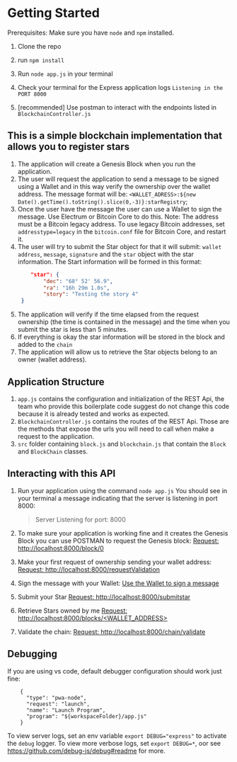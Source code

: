 # Getting Started

Prerequisites: Make sure you have `node` and `npm` installed.

1. Clone the repo
2. run `npm install`
3. Run `node app.js` in your terminal
4. Check your terminal for the Express application logs `Listening in the PORT 8000`

5. [recommended] Use postman to interact with the endpoints listed in `BlockchainController.js`

## This is a simple blockchain implementation that allows you to register stars

1. The application will create a Genesis Block when you run the application.
2. The user will request the application to send a message to be signed using a Wallet and in this way verify the ownership over the wallet address. The message format will be: `<WALLET_ADRESS>:${new Date().getTime().toString().slice(0,-3)}:starRegistry`;
3. Once the user have the message the user can use a Wallet to sign the message. Use Electrum or Bitcoin Core to do this. Note: The address must be a Bitcoin legacy address. To use legacy Bitcoin addresses, set `addresstype=legacy` in the `bitcoin.conf` file for Bitcoin Core, and restart it.
4. The user will try to submit the Star object for that it will submit: `wallet address`, `message`, `signature` and the `star` object with the star information.
   The Start information will be formed in this format:
   ```json
       "star": {
           "dec": "68° 52' 56.9",
           "ra": "16h 29m 1.0s",
           "story": "Testing the story 4"
   	}
   ```
5. The application will verify if the time elapsed from the request ownership (the time is contained in the message) and the time when you submit the star is less than 5 minutes.
6. If everything is okay the star information will be stored in the block and added to the `chain`
7. The application will allow us to retrieve the Star objects belong to an owner (wallet address).

## Application Structure

1. `app.js` contains the configuration and initialization of the REST Api, the team who provide this boilerplate code suggest do not change this code because it is already tested and works as expected.
2. `BlockchainController.js` contains the routes of the REST Api. Those are the methods that expose the urls you will need to call when make a request to the application.
3. `src` folder containing `block.js` and `blockchain.js` that contain the `Block` and `BlockChain` classes.

## Interacting with this API

1. Run your application using the command `node app.js`
   You should see in your terminal a message indicating that the server is listening in port 8000:

   > Server Listening for port: 8000

2. To make sure your application is working fine and it creates the Genesis Block you can use POSTMAN to request the Genesis block:
   [Request: http://localhost:8000/block/0 ](https://photos.app.goo.gl/byqvMeKHJUgMrnf8A)
3. Make your first request of ownership sending your wallet address:
   [Request: http://localhost:8000/requestValidation ](https://photos.app.goo.gl/12VXu7nGvFQtQ59h9)
4. Sign the message with your Wallet:
   [Use the Wallet to sign a message](https://photos.app.goo.gl/MmMmUxgBQpedwSep9)
5. Submit your Star
   [Request: http://localhost:8000/submitstar](https://photos.app.goo.gl/1R6Hybk2h5jSQM6V6)
6. Retrieve Stars owned by me
   [Request: http://localhost:8000/blocks/<WALLET_ADDRESS>](https://photos.app.goo.gl/mjtdZg4i6iyP3UAA9)
7. Validate the chain: [Request: http://localhost:8000/chain/validate](https://photos.app.goo.gl/1UFbNj5QaLgbSHsc6)

## Debugging

If you are using vs code, default debugger configuration should work just fine:

```
    {
      "type": "pwa-node",
      "request": "launch",
      "name": "Launch Program",
      "program": "${workspaceFolder}/app.js"
    }
```

To view server logs, set an env variable `export DEBUG="express"` to activate the `debug` logger. To view more verbose logs, set `export DEBUG=*`, oor see https://github.com/debug-js/debug#readme for more.
